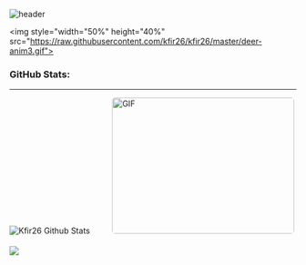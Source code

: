 ![header](https://capsule-render.vercel.app/api?type=wave&color=gradient&height=225&section=header&text=Hi%20👋,%20I'm%20kfir&fontSize=35&fontAlignY=32)

<img style="width="50%" height="40%" src="https://raw.githubusercontent.com/kfir26/kfir26/master/deer-anim3.gif">

   


### GitHub Stats:
---
<p>
<img align="left-bottom" alt="Kfir26 Github Stats" src="https://github-readme-stats.vercel.app/api?username=kfir26&theme=cobalt&show_icons=true&hide_border=true"/>
<img style="border-radius: 5px; margin: 0 0 5px 35px;" alt="GIF" width="320px" height="240px" src="https://miro.medium.com/max/875/1*Urc28sbnORGOW5oyohQ06g.gif"/>
 <br></br>
 <img src="https://github-readme-stats.vercel.app/api/top-langs/?username=kfir26&layout=compact"/>
</p>


